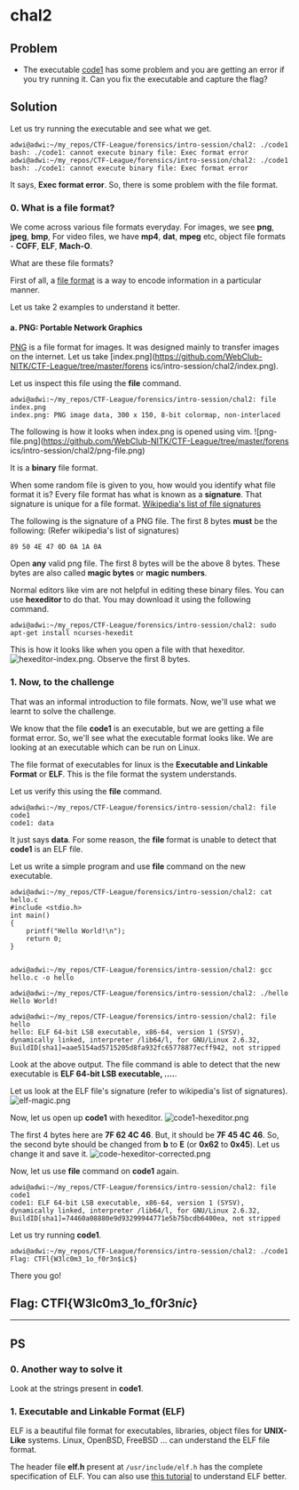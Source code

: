 # chal2

## Problem

* The executable [code1](https://github.com/WebClub-NITK/CTF-League/tree/master/forensics/intro-session/chal2/code1) has some problem and you are getting an error if you try running it. Can you fix the executable and capture the flag?

## Solution

Let us try running the executable and see what we get.
```
adwi@adwi:~/my_repos/CTF-League/forensics/intro-session/chal2: ./code1
bash: ./code1: cannot execute binary file: Exec format error
adwi@adwi:~/my_repos/CTF-League/forensics/intro-session/chal2: ./code1
bash: ./code1: cannot execute binary file: Exec format error
```

It says, **Exec format error**. So, there is some problem with the file format.

### 0. What is a file format?

We come across various file formats everyday. For images, we see **png**, **jpeg**, **bmp**, For video files, we have **mp4**, **dat**, **mpeg** etc, object file formats - **COFF**, **ELF**, **Mach-O**.

What are these file formats?

First of all, a [file format](https://en.wikipedia.org/wiki/File_format) is a way to encode information in a particular manner.

Let us take 2 examples to understand it better.

#### a. PNG: Portable Network Graphics

[PNG](https://en.wikipedia.org/wiki/Portable_Network_Graphics) is a file format for images. It was designed mainly to transfer images on the internet. Let us take [index.png](https://github.com/WebClub-NITK/CTF-League/tree/master/forens
ics/intro-session/chal2/index.png).

Let us inspect this file using the **file** command.
```
adwi@adwi:~/my_repos/CTF-League/forensics/intro-session/chal2: file index.png 
index.png: PNG image data, 300 x 150, 8-bit colormap, non-interlaced
```

The following is how it looks when index.png is opened using vim.
![png-file.png](https://github.com/WebClub-NITK/CTF-League/tree/master/forens
ics/intro-session/chal2/png-file.png)

It is a **binary** file format.

When some random file is given to you, how would you identify what file format it is? 
Every file format has what is known as a **signature**. That signature is unique for a file format. [Wikipedia's list of file signatures](https://en.wikipedia.org/wiki/List_of_file_signatures)

The following is the signature of a PNG file. The first 8 bytes **must** be the following: (Refer wikipedia's list of signatures)
```
89 50 4E 47 0D 0A 1A 0A
```
Open **any** valid png file. The first 8 bytes will be the above 8 bytes. These bytes are also called **magic bytes** or **magic numbers**.

Normal editors like vim are not helpful in editing these binary files. You can use **hexeditor** to do that. You may download it using the following command.
```
adwi@adwi:~/my_repos/CTF-League/forensics/intro-session/chal2: sudo apt-get install ncurses-hexedit
```

This is how it looks like when you open a file with that hexeditor.
![hexeditor-index.png](https://github.com/WebClub-NITK/CTF-League/tree/master/forensics/intro-session/chal2/hexeditor-index.png). Observe the first 8 bytes.

### 1. Now, to the challenge

That was an informal introduction to file formats. Now, we'll use what we learnt to solve the challenge.

We know that the file **code1** is an executable, but we are getting a file format error. So, we'll see what the executable format looks like. We are looking at an executable which can be run on Linux.

The file format of executables for linux is the **Executable and Linkable Format** or **ELF**. This is the file format the system understands.

Let us verify this using the **file** command.

```
adwi@adwi:~/my_repos/CTF-League/forensics/intro-session/chal2: file code1
code1: data
```

It just says **data**. For some reason, the **file** format is unable to detect that **code1** is an ELF file. 

Let us write a simple program and use **file** command on the new executable.

```
adwi@adwi:~/my_repos/CTF-League/forensics/intro-session/chal2: cat hello.c
#include <stdio.h>
int main()
{
	printf("Hello World!\n");
	return 0;
}


adwi@adwi:~/my_repos/CTF-League/forensics/intro-session/chal2: gcc hello.c -o hello

adwi@adwi:~/my_repos/CTF-League/forensics/intro-session/chal2: ./hello
Hello World!

adwi@adwi:~/my_repos/CTF-League/forensics/intro-session/chal2: file hello
hello: ELF 64-bit LSB executable, x86-64, version 1 (SYSV), dynamically linked, interpreter /lib64/l, for GNU/Linux 2.6.32, BuildID[sha1]=aae5154ad5715205d8fa932fc65778877ecff942, not stripped
```

Look at the above output. The file command is able to detect that the new executable is **ELF 64-bit LSB executable, ....**.

Let us look at the ELF file's signature (refer to wikipedia's list of signatures).
![elf-magic.png](https://github.com/WebClub-NITK/CTF-League/tree/master/forensics/intro-session/chal2/elf-magic.png)

Now, let us open up **code1** with hexeditor.
![code1-hexeditor.png](https://github.com/WebClub-NITK/CTF-League/tree/master/forensics/intro-session/chal2/code1-hexeditor.png)

The first 4 bytes here are **7F 62 4C 46**. But, it should be **7F 45 4C 46**. So, the second byte should be changed from **b** to **E** (or **0x62** to **0x45**). Let us change it and save it.
![code-hexeditor-corrected.png](https://github.com/WebClub-NITK/CTF-League/tree/master/forensics/intro-session/chal2/code1-hexeditor-corrected.png)

Now, let us use **file** command on **code1** again.
```
adwi@adwi:~/my_repos/CTF-League/forensics/intro-session/chal2: file code1
code1: ELF 64-bit LSB executable, x86-64, version 1 (SYSV), dynamically linked, interpreter /lib64/l, for GNU/Linux 2.6.32, BuildID[sha1]=74460a08880e9d93299944771e5b75bcdb6400ea, not stripped
```

Let us try running **code1**.
```
adwi@adwi:~/my_repos/CTF-League/forensics/intro-session/chal2: ./code1
Flag: CTFl{W3lc0m3_1o_f0r3n$ic$}
```

There you go!

## Flag: CTFl{W3lc0m3_1o_f0r3n$ic$}

-----------------------------------------------------

## PS

### 0. Another way to solve it

Look at the strings present in **code1**.

### 1. Executable and Linkable Format (ELF)

ELF is a beautiful file format for executables, libraries, object files for **UNIX-Like** systems. Linux, OpenBSD, FreeBSD ... can understand the ELF file format.

The header file **elf.h** present at ```/usr/include/elf.h``` has the complete specification of ELF. You can also use [this tutorial](https://linux-audit.com/elf-binaries-on-linux-understanding-and-analysis/) to understand ELF better.
